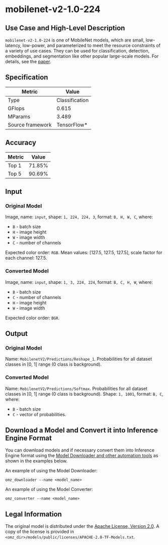 # mobilenet-v2-1.0-224

## Use Case and High-Level Description

`mobilenet-v2-1.0-224` is one of MobileNet models, which are small, low-latency, low-power, and parameterized to meet the resource constraints of a variety of use cases. They can be used for classification, detection, embeddings, and segmentation like other popular large-scale models. For details, see the [paper](https://arxiv.org/abs/1704.04861).

## Specification

| Metric                          | Value                                     |
|---------------------------------|-------------------------------------------|
| Type                            | Classification                            |
| GFlops                          | 0.615                                     |
| MParams                         | 3.489                                     |
| Source framework                | TensorFlow\*                              |

## Accuracy

| Metric | Value |
| ------ | ----- |
| Top 1  | 71.85%|
| Top 5  | 90.69%|

## Input

### Original Model

Image, name: `input`, shape: `1, 224, 224, 3`, format: `B, H, W, C`, where:

- `B` - batch size
- `H` - image height
- `W` - image width
- `C` - number of channels

Expected color order: `RGB`.
Mean values: [127.5, 127.5, 127.5], scale factor for each channel: 127.5.

### Converted Model

Image, name: `input`, shape: `1, 3, 224, 224`, format: `B, C, H, W`, where:

- `B` - batch size
- `C` - number of channels
- `H` - image height
- `W` - image width

Expected color order: `BGR`.

## Output

### Original Model

Name: `MobilenetV2/Predictions/Reshape_1`.
Probabilities for all dataset classes in [0, 1] range (0 class is background).

### Converted Model

Name: `MobilenetV2/Predictions/Softmax`.
Probabilities for all dataset classes in [0, 1] range (0 class is background).
Shape: `1, 1001`, format: `B, C`, where:

- `B` - batch size
- `C` - vector of probabilities.

## Download a Model and Convert it into Inference Engine Format

You can download models and if necessary convert them into Inference Engine format using the [Model Downloader and other automation tools](../../../tools/model_tools/README.md) as shown in the examples below.

An example of using the Model Downloader:
```
omz_downloader --name <model_name>
```

An example of using the Model Converter:
```
omz_converter --name <model_name>
```

## Legal Information

The original model is distributed under the
[Apache License, Version 2.0](https://raw.githubusercontent.com/tensorflow/models/master/LICENSE).
A copy of the license is provided in `<omz_dir>/models/public/licenses/APACHE-2.0-TF-Models.txt`.
